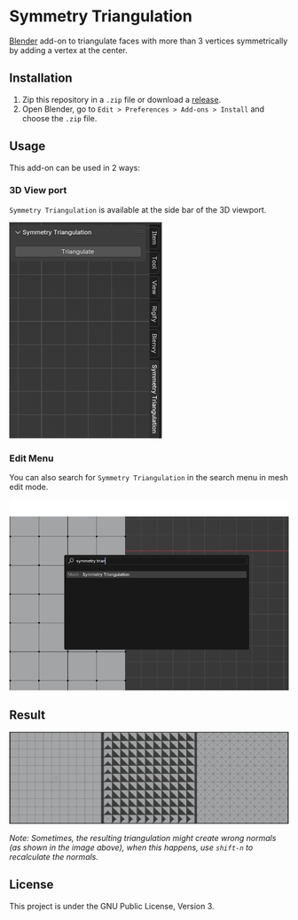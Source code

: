 # Symmetry Triangulation

[Blender](https://blender.org) add-on to triangulate faces with more than 3 vertices symmetrically by adding a vertex at the center.

## Installation

1. Zip this repository in a `.zip` file or download a [release](https://github.com/voxell-tech/symmetry_triangulation/releases).
2. Open Blender, go to `Edit > Preferences > Add-ons > Install` and choose the `.zip` file.

## Usage

This add-on can be used in 2 ways:

### 3D View port

`Symmetry Triangulation` is available at the side bar of the 3D viewport.

![3d viewport](./screenshots/viewport.png)

### Edit Menu

You can also search for `Symmetry Triangulation` in the search menu in mesh edit mode.

![edit menu](./screenshots/edit-menu.png)

## Result

![result](./screenshots/result.png)

*Note: Sometimes, the resulting triangulation might create wrong normals (as shown in the image above), when this happens, use `shift-n` to recalculate the normals.*

## License

This project is under the GNU Public License, Version 3.
